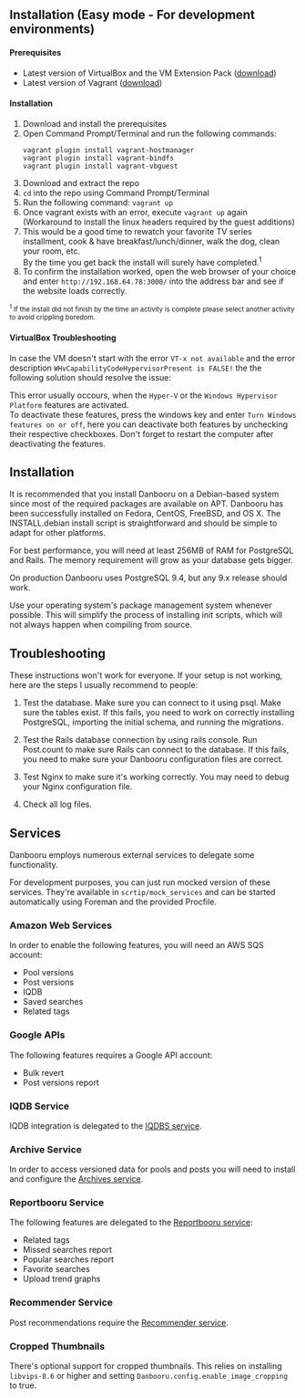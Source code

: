 ## Installation (Easy mode - For development environments)
#### Prerequisites
 * Latest version of VirtualBox and the VM Extension Pack ([download](https://www.virtualbox.org/wiki/Downloads))
 * Latest version of Vagrant ([download](https://www.vagrantup.com))

#### Installation
1. Download and install the prerequisites
2. Open Command Prompt/Terminal and run the following commands:
   ```
   vagrant plugin install vagrant-hostmanager  
   vagrant plugin install vagrant-bindfs  
   vagrant plugin install vagrant-vbguest
   ```
3. Download and extract the repo
4. `cd` into the repo using Command Prompt/Terminal
5. Run the following command:
     `vagrant up`
6. Once vagrant exists with an error, execute `vagrant up` again (Workaround to install the linux headers required by the guest additions)
7. This would be a good time to rewatch your favorite TV series installment, cook & have breakfast/lunch/dinner, walk the dog, clean your room, etc.<br>
By the time you get back the install will surely have completed.<sup>1</sup>
8. To confirm the installation worked, open the web browser of your choice and enter `http://192.168.64.78:3000/` into the address bar and see if the website loads correctly.

<sub><sup>1</sup> If the install did not finish by the time an activity is complete please select another activity to avoid crippling boredom.</sub>

#### VirtualBox Troubleshooting

In case the VM doesn't start with the error `VT-x not available` and the error description `WHvCapabilityCodeHypervisorPresent is FALSE!` the the following solution should resolve the issue:

This error usually occours, when the `Hyper-V` or the `Windows Hypervisor Platform` features are activated. <br/>
To deactivate these features, press the windows key and enter `Turn Windows features on or off`, here you can deactivate both features by unchecking their respective checkboxes.
Don't forget to restart the computer after deactivating the features.

## Installation

It is recommended that you install Danbooru on a Debian-based system
since most of the required packages are available on APT. Danbooru
has been successfully installed on Fedora, CentOS, FreeBSD, and OS X.
The INSTALL.debian install script is straightforward and should be
simple to adapt for other platforms.

For best performance, you will need at least 256MB of RAM for
PostgreSQL and Rails. The memory requirement will grow as your
database gets bigger. 

On production Danbooru uses PostgreSQL 9.4, but any 9.x release should
work.

Use your operating system's package management system whenever
possible.  This will simplify the process of installing init scripts,
which will not always happen when compiling from source.

## Troubleshooting

These instructions won't work for everyone. If your setup is not
working, here are the steps I usually recommend to people:

1) Test the database. Make sure you can connect to it using psql. Make
sure the tables exist. If this fails, you need to work on correctly
installing PostgreSQL, importing the initial schema, and running the
migrations.

2) Test the Rails database connection by using rails console. Run
Post.count to make sure Rails can connect to the database. If this
fails, you need to make sure your Danbooru configuration files are
correct.

3) Test Nginx to make sure it's working correctly.  You may need to
debug your Nginx configuration file.

4) Check all log files.

## Services

Danbooru employs numerous external services to delegate some 
functionality.

For development purposes, you can just run mocked version of these
services. They're available in `scrtip/mock_services` and can be started
automatically using Foreman and the provided Procfile.

### Amazon Web Services

In order to enable the following features, you will need an AWS SQS 
account:

* Pool versions
* Post versions
* IQDB
* Saved searches
* Related tags

### Google APIs

The following features requires a Google API account:

* Bulk revert
* Post versions report

### IQDB Service

IQDB integration is delegated to the [IQDBS service](https://github.com/r888888888/iqdbs). 

### Archive Service

In order to access versioned data for pools and posts you will 
need to install and configure the [Archives service](https://github.com/r888888888/archives).

### Reportbooru Service

The following features are delegated to the [Reportbooru service](https://github.com/r888888888/reportbooru):

* Related tags
* Missed searches report
* Popular searches report
* Favorite searches
* Upload trend graphs

### Recommender Service

Post recommendations require the [Recommender service](https://github.com/r888888888/recommender).

### Cropped Thumbnails

There's optional support for cropped thumbnails. This relies on installing
`libvips-8.6` or higher and setting `Danbooru.config.enable_image_cropping`
to true.
